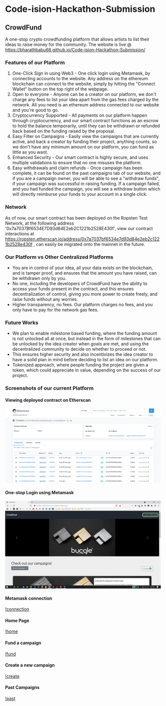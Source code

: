 # Code-ision-Hackathon-Submission

## CrowdFund 
A one-stop crypto crowdfunding platform that allows artists to list their ideas to raise money for the community. The website is live @ https://bharathbabu68.github.io/Code-ision-Hackathon-Submission/

### Features of our Platform
1. One-Click Sign in using Web3 - One click login using Metamask, by connecting accounts to the website. Any address on the ethereum blockchain can connect to the website, simply by hitting the "Connect Wallet" button on the top right of the webpage. 
2. Open to everyone - Anyone can be a creator on our platform, we don't charge any fees to list your idea apart from the gas fees charged by the network. All you need is an ethereum address connected to our website and you're good to go. 
3. Cryptocurrency Supported - All payments on our platform happen through cryptocurrency, and our smart contract functions as an escrow to hold the balance temporarily, until they can be withdrawn or refunded back based on the funding raised by the proposal. 
4. Easy Filter on Campaigns - Easily view the campaigns that are currently active, and back a creator by funding their project, anything counts, so we don't have any minimum amount on our platform, you can fund as little as you want. 
5. Enhanced Security - Our smart contract is highly secure, and uses multiple validations to ensure that no one misuses the platform. 
6. Easy withdrawals and claim refunds - Once  campaign has been complete, it can be found on the past campaigns tab of our website, and if you are a campaign owner, you will be able to see a "withdraw funds", if your campaign was successful in raising funding. If a campaign failed, and you had funded the campaign, you will see a withdraw button which will directly reimburse your funds to your account in a single click. 


### Network
As of now, our smart contract has been deployed on the Ropsten Test Network, at the following address '0x7a7037Bf6534E7D93d84E2eb2C1221b2528E430f', view our contract interactions at https://ropsten.etherscan.io/address/0x7a7037bf6534e7d93d84e2eb2c1221b2528e430f , can easily be migrated onto the mainnet in the future. 


### Our Platform vs Other Centralized Platforms
- You are in control of your idea, all your data exists on the blockchain, and is tamper proof, and ensures that the amount you have raised, can be withdrawn only by you. 
- No one, including the developers of CrowdFund have the ability to access your funds present in the contract, and this ensures decentralization of control, giving you more power to create freely, and raise funds without any worries. 
- Higher transparency, no fees. Our platform charges no fees, and you only have to pay for the network gas fees. 

### Future Works
- We plan to enable milestone based funding, where the funding amount is not unlocked all at once, but instead in the form of milestones that can be unlocked by the idea creator when goals are met, and using the decentralized community to decide on whether to proceed or not. 
- This ensures higher security and also incentivizes the idea creator to have a solid plan in mind before deciding to list an idea on our platform. 
- Tokenized approach, where people funding the project are given a token, which could appreciate in value, depending on the success of our project. 

### Screenshots of our current Platform
#### Viewing deployed contract on Etherscan
![Etherscan](https://github.com/bharathbabu68/Code-ision-Hackathon-Submission/blob/main/screenshots/ether_scan.png)
#### One-stop Login using Metamask
![Login](https://github.com/bharathbabu68/Code-ision-Hackathon-Submission/blob/main/screenshots/connect_metamask.png)
#### Metamask connection
[!connection](https://github.com/bharathbabu68/Code-ision-Hackathon-Submission/blob/main/screenshots/metamask.png)
#### Home Page
[!home](https://github.com/bharathbabu68/Code-ision-Hackathon-Submission/blob/main/screenshots/home.png)
#### Fund a campaign
[!fund](https://github.com/bharathbabu68/Code-ision-Hackathon-Submission/blob/main/screenshots/fund_project.png)
#### Create a new campaign
[!create](https://github.com/bharathbabu68/Code-ision-Hackathon-Submission/blob/main/screenshots/create_new_idea.png)
#### Past Campaigns
[!past](https://github.com/bharathbabu68/Code-ision-Hackathon-Submission/blob/main/screenshots/past_campaigns.png)
